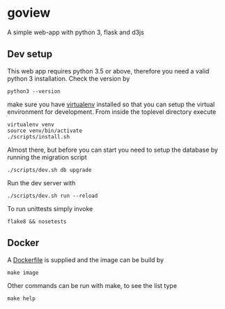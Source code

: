 # goview

A simple web-app with python 3, flask and d3js


## Dev setup

This web app requires python 3.5 or above, therefore you need a valid python 3 installation.
Check the version by
```
python3 --version
```
make sure you have [virtualenv](https://pypi.python.org/pypi/virtualenv)
installed so that you can setup the virtual environment for development.
From inside the toplevel directory execute
```
virtualenv venv
source venv/bin/activate
./scripts/install.sh
```
Almost there, but before you can start you need to setup the database by running the migration script
```
./scripts/dev.sh db upgrade
```
Run the dev server with
```
./scripts/dev.sh run --reload
```
To run unittests simply invoke
```
flake8 && nosetests
```

## Docker

A [Dockerfile](./Dockerfile) is supplied and the image can be build by
```
make image
```
Other commands can be run with make, to see the list type
```
make help
```

